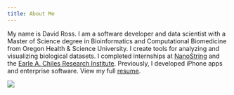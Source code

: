 ```yaml
---
title: About Me
---
```


My name is David Ross. I am a software developer and data scientist with a Master of Science degree in Bioinformatics and Computational Biomedicine from Oregon Health & Science University. I create tools for analyzing and visualizing biological datasets. I completed internships at [NanoString](https://www.nanostring.com/) and the [Earle A. Chiles Research Institute](https://oregon.providence.org/our-services/e/earle-a-chiles-research-institute/). Previously, I developed iPhone apps and enterprise software. View my full [resume](/resume).

![](/img/self.JPG)